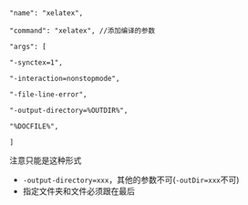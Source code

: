 ```
"name": "xelatex",

"command": "xelatex", //添加编译的参数

"args": [

"-synctex=1",

"-interaction=nonstopmode",

"-file-line-error",

"-output-directory=%OUTDIR%",

"%DOCFILE%",

]
```

注意只能是这种形式
- `-output-directory=xxx`，其他的参数不可(`-outDir=xxx`不可)
- 指定文件夹和文件必须跟在最后